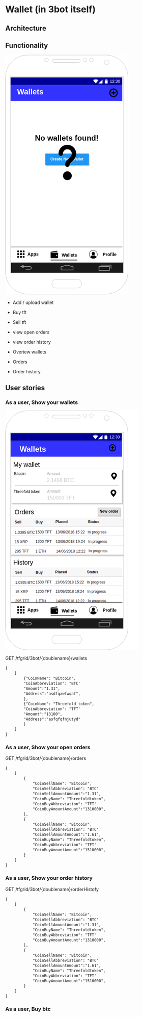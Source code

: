 # Wallet (in 3bot itself)

## Architecture


## Functionality

![Initialize mockups](./images/tbotWallet1.png)

 * Add / upload wallet
 * Buy tft
 * Sell tft
 * view open orders
 * view order history

 * Overiew wallets
 * Orders
 * Order history

## User stories

### As a user, Show your wallets

![Initialize mockups](./images/tbotWallet2.png)

GET /tfgrid/3bot/{doublename}/wallets

```
{
    [
        {"CoinName": "Bitcoin",
        "CoinAbbreviation": "BTC'
        "Amount":"1.31",
        "Address":"asdfqawfwqaf",
        },
        {"CoinName": "Threefold token",
        "CoinAbbreviation": "TFT'
        "Amount":"13100",
        "Address":"asfqfqfnjutyd"
        }
    ]
}
```

### As a user, Show your open orders

GET /tfgrid/3bot/{doublename}/orders

```
{
    [
        {
            "CoinSellName": "Bitcoin",
            "CoinSellAbbreviation": "BTC'
            "CoinSellAmountAmount":"1.31",
            "CoinBuyName": "Threefoldtoken",
            "CoinBuyAbbreviation": "TFT'
            "CoinBuyAmountAmount":"1310000",
        },
        {
            "CoinSellName": "Bitcoin",
            "CoinSellAbbreviation": "BTC'
            "CoinSellAmountAmount":"1.61",
            "CoinBuyName": "Threefoldtoken",
            "CoinBuyAbbreviation": "TFT'
            "CoinBuyAmountAmount":"1510000",
        }
    ]
}
```

### As a user, Show your order history


GET /tfgrid/3bot/{doublename}/orderHistofy

```
{
    [
        {
            "CoinSellName": "Bitcoin",
            "CoinSellAbbreviation": "BTC'
            "CoinSellAmountAmount":"1.31",
            "CoinBuyName": "Threefoldtoken",
            "CoinBuyAbbreviation": "TFT'
            "CoinBuyAmountAmount":"1310000",
        },
        {
            "CoinSellName": "Bitcoin",
            "CoinSellAbbreviation": "BTC'
            "CoinSellAmountAmount":"1.61",
            "CoinBuyName": "Threefoldtoken",
            "CoinBuyAbbreviation": "TFT'
            "CoinBuyAmountAmount":"1510000",
        }
    ]
}
```

### As a user, Buy btc





